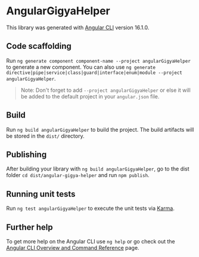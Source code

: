 # AngularGigyaHelper

This library was generated with [Angular CLI](https://github.com/angular/angular-cli) version 16.1.0.

## Code scaffolding

Run `ng generate component component-name --project angularGigyaHelper` to generate a new component. You can also use `ng generate directive|pipe|service|class|guard|interface|enum|module --project angularGigyaHelper`.
> Note: Don't forget to add `--project angularGigyaHelper` or else it will be added to the default project in your `angular.json` file. 

## Build

Run `ng build angularGigyaHelper` to build the project. The build artifacts will be stored in the `dist/` directory.

## Publishing

After building your library with `ng build angularGigyaHelper`, go to the dist folder `cd dist/angular-gigya-helper` and run `npm publish`.

## Running unit tests

Run `ng test angularGigyaHelper` to execute the unit tests via [Karma](https://karma-runner.github.io).

## Further help

To get more help on the Angular CLI use `ng help` or go check out the [Angular CLI Overview and Command Reference](https://angular.io/cli) page.
